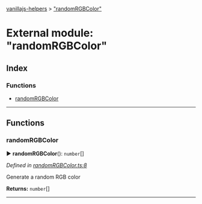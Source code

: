 [vanillajs-helpers](../README.md) > ["randomRGBColor"](../modules/_randomrgbcolor_.md)



# External module: "randomRGBColor"

## Index

### Functions

* [randomRGBColor](_randomrgbcolor_.md#randomrgbcolor)



---
## Functions
<a id="randomrgbcolor"></a>

###  randomRGBColor

► **randomRGBColor**(): `number`[]



*Defined in [randomRGBColor.ts:8](https://github.com/Tokimon/vanillajs-helpers/blob/255013e/randomRGBColor.ts#L8)*



Generate a random RGB color




**Returns:** `number`[]





___


